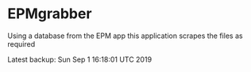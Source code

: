 # EPMgrabber
Using a database from the EPM app this application scrapes the files as required


Latest backup: Sun Sep 1 16:18:01 UTC 2019
